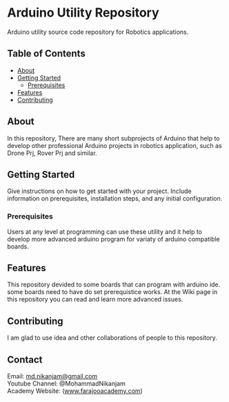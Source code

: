 # Arduino Utility Repository

Arduino utility source code repository for Robotics applications.

## Table of Contents

- [About](#about)
- [Getting Started](#getting-started)
  - [Prerequisites](#prerequisites)
- [Features](#features)
- [Contributing](#contributing)

## About

In this repository, There are many short subprojects of Arduino that help to develop other professional Arduino projects in robotics application, such as Drone Prj, Rover Prj and similar.

## Getting Started

Give instructions on how to get started with your project. Include information on prerequisites, installation steps, and any initial configuration.

### Prerequisites

Users at any level at programming can use these utility and it help to develop more advanced arduino program for variaty of arduino compatible boards.

## Features

This repository devided to some boards that can program with arduino ide. some boards need to have do set prerequistice works.
At the Wiki page in this repository you can read and learn more advanced issues.

## Contributing

I am glad to use idea and other collaborations of people to this repository.  

## Contact

Email: md.nikanjam@gmail.com  
Youtube Channel: @MohammadNikanjam  
Academy Website: (www.farajooacademy.com)  

